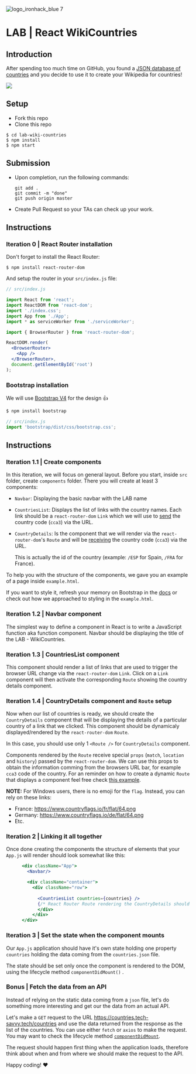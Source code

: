 ![logo_ironhack_blue 7](https://user-images.githubusercontent.com/23629340/40541063-a07a0a8a-601a-11e8-91b5-2f13e4e6b441.png)

# LAB | React WikiCountries

## Introduction

After spending too much time on GitHub, you found a [JSON database of countries](https://raw.githubusercontent.com/mledoze/countries/master/countries.json) and you decide to use it to create your Wikipedia for countries!

![](https://media.giphy.com/media/fdUHHKI36bTVduRDfB/giphy.gif)

## Setup

- Fork this repo
- Clone this repo

```shell
$ cd lab-wiki-countries
$ npm install
$ npm start
```

## Submission

- Upon completion, run the following commands:

  ```
  git add .
  git commit -m "done"
  git push origin master
  ```

- Create Pull Request so your TAs can check up your work.

## Instructions

### Iteration 0 | React Router installation

Don't forget to install the React Router:

```shell
$ npm install react-router-dom
```

And setup the router in your `src/index.js` file:

```jsx
// src/index.js

import React from 'react';
import ReactDOM from 'react-dom';
import './index.css';
import App from './App';
import * as serviceWorker from './serviceWorker';

import { BrowserRouter } from 'react-router-dom';

ReactDOM.render(
  <BrowserRouter>
    <App />
  </BrowserRouter>,
  document.getElementById('root')
);

```

### Bootstrap installation

We will use [Bootstrap V4](https://getbootstrap.com/) for the design :+1:

```sh
$ npm install bootstrap
```

```javascript
// src/index.js
import 'bootstrap/dist/css/bootstrap.css';
```

## Instructions

### Iteration 1.1 | Create components

In this iteration, we will focus on general layout. Before you start, inside `src` folder, create `components` folder. There you will create at least 3 components:

- `Navbar`: Displaying the basic navbar with the LAB name

- `CountriesList`: Displays the list of links with the country names. Each link should be a  `react-router-dom`  `Link` which we will use to <u>send</u> the country code (`cca3`) via the URL.

- `CountryDetails`: Is the component that we will render via the `react-router-dom`'s `Route` and will be <u>receiving</u> the country code (`cca3`) via the URL. 

  This is actually the id of the country (example: `/ESP` for Spain, `/FRA` for France).



To help you with the structure of the components, we gave you an example of a page inside `example.html`.

If you want to style it, refresh your memory on Bootstrap in the [docs](https://getbootstrap.com/docs/4.0) or check out how we approached to styling in the `example.html`.







### Iteration 1.2 | Navbar component

The simplest way to define a component in React is to write a JavaScript function aka function component. Navbar should be displaying the title of the LAB - WikiCountries.





### Iteration 1.3 | CountriesList component

This component should render a list of links that are used to trigger the browser URL change via the `react-router-dom`  `Link`. Click on a `Link` component will then activate the corresponding  `Route`  showing the country details component.





### Iteration 1.4 | CountryDetails component and `Route` setup

Now when our list of countries is ready, we should create the `CountryDetails` component that will be displaying the details of a particular country of a link that we clicked. This component should be dynamicaly displayed/rendered by the `react-router-dom` `Route`.  

In this case, you should use only 1 `<Route />` for `CountryDetails` component.

Components rendered by the `Route`  receive special `props` (`match`, `location` and `history`) passed by the `react-router-dom`. We can use this props to obtain the information comming from the browsers URL bar, for example `cca3` code of the country. For an reminder on how to create a dynamic `Route` that displays a component feel free check [this example](https://reactrouter.com/web/api/Route/route-props).



**NOTE:** For Windows users, there is no emoji for the `flag`. Instead, you can rely on these links:

- France: https://www.countryflags.io/fr/flat/64.png
- Germany: https://www.countryflags.io/de/flat/64.png
- Etc.





### Iteration 2 | Linking it all together

Once done creating the components the structure of elements that your `App.js` will render should look somewhat like this:

```jsx
      <div className="App">
        <Navbar/>

        <div className="container">
          <div className="row">
            
            <CountriesList countries={countries} />
            {/* React Router Route rendering the CountryDetails should go here */}
            </div>
          </div>
      </div>
```







### Iteration 3 | Set the state when the component mounts

Our `App.js` application should have it's own state holding one property `countries` holding the data coming from the `countries.json` file. 

The state should be set only once the component is rendered to the DOM, using the lifecycle method `componentDidMount()` .









### Bonus | Fetch the data from an API

Instead of relying on the static data coming from a `json` file, let's do something more interesting and get our the data from an actual API.

Let's make a `GET` request to the URL https://countries.tech-savvy.tech/countries and use the data returned from the response as the list of the countries. You can use either `fetch` or `axios` to make the request. You may want to check the lifecycle method [`componentDidMount`](https://reactjs.org/docs/react-component.html#componentdidmount).

The request should happen first thing when the application loads, therefore think about when and from where we should make the request to the API.





Happy coding! :heart:
